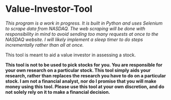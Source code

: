 # Value-Investor-Tool

*This program is a work in progress. It is built in Python and uses Selenium to scrape data from NASDAQ. The web scraping will be done with responsibility in mind to avoid sending too many requests at once to the NASDAQ website. I will likely implement a sleep timer to do steps incrementally rather than all at once.*

This tool is meant to aid a value investor in assessing a stock. 

**This tool is not to be used to pick stocks for you. You are responsible for your own research on a particular stock. This tool simply aids your research, rather than
replaces the research you have to do on a particular stock. I am not a financial analyst, nor do I promise that you will make money using this tool.
Please use this tool at your own discretion, and do not solely rely on it to make a financial decision.**
